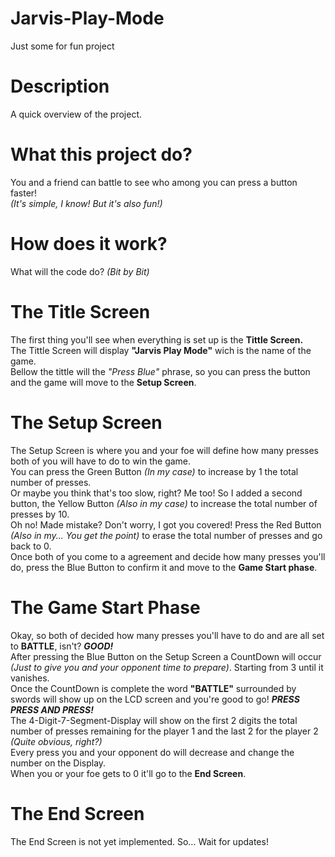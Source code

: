 # Jarvis-Play-Mode
Just some for fun project

# Description
  A quick overview of the project.
  
  # What this project do?

  You and a friend can battle to see who among you can press a button faster!  
            *(It's simple, I know! But it's also fun!)*  
   
  # How does it work?
  
  What will the code do? *(Bit by Bit)*  
  
  # The Title Screen
  
   The first thing you'll see when everything is set up is the **Tittle Screen.**  
   The Tittle Screen will display **"Jarvis Play Mode"** wich is the name of the game.  
   Bellow the tittle will the *"Press Blue"* phrase, so you can press the button and the game will move to the **Setup Screen**.  
  
  # The Setup Screen
  
   The Setup Screen is where you and your foe will define how many presses both of you will have to do to win the game.  
   You can press the Green Button *(In my case)* to increase by 1 the total number of presses.  
   Or maybe you think that's too slow, right? Me too! So I added a second button, the Yellow Button *(Also in my case)* to increase the total number of presses by 10.  
   Oh no! Made mistake? Don't worry, I got you covered! Press the Red Button *(Also in my... You get the point)* to erase the total number of presses and go back to 0.  
   Once both of you come to a agreement and decide how many presses you'll do, press the Blue Button to confirm it and move to the **Game Start phase**.  
  
  # The Game Start Phase
  
   Okay, so both of decided how many presses you'll have to do and are all set to **BATTLE**, isn't? ***GOOD!***  
   After pressing the Blue Button on the Setup Screen a CountDown will occur *(Just to give you and your opponent time to prepare)*. Starting from 3 until it vanishes.  
   Once the CountDown is complete the word **"BATTLE"** surrounded by swords will show up on the LCD screen and you're good to go! ***PRESS PRESS AND PRESS!***  
   The 4-Digit-7-Segment-Display will show on the first 2 digits the total number of presses remaining for the player 1 and the last 2 for the player 2 *(Quite obvious, right?)*  
   Every press you and your opponent do will decrease and change the number on the Display.  
   When you or your foe gets to 0 it'll go to the **End Screen**.  
  
  # The End Screen
  
   The End Screen is not yet implemented. So... Wait for updates!  
  
